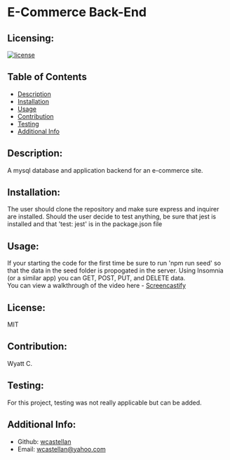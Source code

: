 # E-Commerce Back-End

  ## Licensing:
  [![license](https://img.shields.io/badge/license-MIT-green)](https://shields.io)

  ## Table of Contents
  - [Description](#description)
  - [Installation](#installation)
  - [Usage](#usage)
  - [Contribution](#contribution)
  - [Testing](#testing)
  - [Additional Info](#additional-info)

  ## Description:
  A mysql database and application backend for an e-commerce site. 

  ## Installation:
  The user should clone the repository and make sure express and inquirer are installed.  Should the user decide to test anything, be sure that jest is installed and that 'test: jest' is in the package.json file

  ## Usage:
  If your starting the code for the first time be sure to run 'npm run seed' so that the data in the seed folder is propogated in the server.  Using Insomnia (or a similar app) you can GET, POST, PUT, and DELETE data.
  <br>
  You can view a walkthrough of the video here - [Screencastify](https://drive.google.com/file/d/1HSeHAy1TPTEu8XYoWBhnUYfsHtfnT2mC/view?usp=sharing)

  ## License:
  MIT

  ## Contribution:
  Wyatt C.

  ## Testing:
  For this project, testing was not really applicable but can be added.

  ## Additional Info:
  - Github: [wcastellan](https://github.com/wcastellan)
  - Email: wcastellan@yahoo.com 